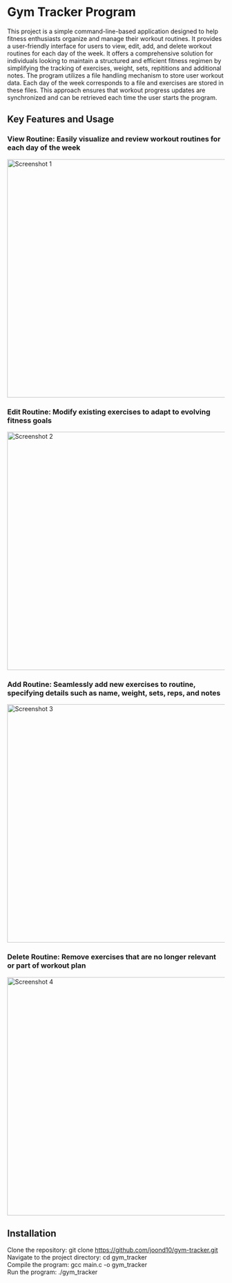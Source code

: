 # Gym Tracker Program

This project is a simple command-line-based application designed to help fitness enthusiasts organize and manage their workout routines. It provides a user-friendly interface for users to view, edit, add, and delete workout routines for each day of the week. It offers a comprehensive solution for individuals looking to maintain a structured and efficient fitness regimen by simplifying the tracking of exercises, weight, sets, repititions and additional notes. The program utilizes a file handling mechanism to store user workout data. Each day of the week corresponds to a file and exercises are stored in these files. This approach ensures that workout progress updates are synchronized and can be retrieved each time the user starts the program.

## Key Features and Usage

### View Routine: Easily visualize and review workout routines for each day of the week  
  <img src="https://github.com/joond10/gym-tracker/assets/151800537/0e92adf1-8c22-46d0-89e5-ac144dd1a08c" alt="Screenshot 1" width="550" height="550"/>  
  
### Edit Routine: Modify existing exercises to adapt to evolving fitness goals  
  <img src="https://github.com/joond10/gym-tracker/assets/151800537/6e6acbe9-7f8d-456b-a115-2dd1c1c7086c" alt="Screenshot 2" width="550" height="550"/>  
  
### Add Routine: Seamlessly add new exercises to routine, specifying details such as name, weight, sets, reps, and notes  
  <img src="https://github.com/joond10/gym-tracker/assets/151800537/40836766-ae28-4db6-a996-f434606d03b8" alt="Screenshot 3" width="550" height="550"/>  
  
### Delete Routine: Remove exercises that are no longer relevant or part of workout plan  
  <img src="https://github.com/joond10/gym-tracker/assets/151800537/2e4a2c04-fbe8-4a97-ac59-cc2bb8b55583" alt="Screenshot 4" width="550" height="550"/>  

## Installation
Clone the repository: git clone https://github.com/joond10/gym-tracker.git  
Navigate to the project directory: cd gym_tracker  
Compile the program: gcc main.c -o gym_tracker  
Run the program: ./gym_tracker  
